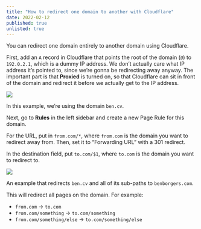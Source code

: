 ```yaml
---
title: "How to redirect one domain to another with Cloudflare"
date: 2022-02-12
published: true
unlisted: true
---
```


You can redirect one domain entirely to another domain using Cloudflare.

First, add an `A` record in Cloudflare that points the root of the domain (`@`) to `192.0.2.1`, which is a dummy IP address. We don’t actually care what IP address it’s pointed to, since we’re gonna be redirecting away anyway. The important part is that **Proxied** is turned on, so that Cloudflare can sit in front of the domain and redirect it before we actually get to the IP address.

![](/posts/cloudflare-redirect/image-9.png)

In this example, we’re using the domain `ben.cv`.

Next, go to **Rules** in the left sidebar and create a new Page Rule for this domain.

For the URL, put in `from.com/*`, where `from.com` is the domain you want to redirect away from. Then, set it to “Forwarding URL” with a 301 redirect.

In the destination field, put `to.com/$1`, where `to.com` is the domain you want to redirect to.

![](/posts/cloudflare-redirect/image-10.png)

An example that redirects `ben.cv` and all of its sub-paths to `benborgers.com`.

This will redirect all pages on the domain. For example:

- `from.com` → `to.com`
- `from.com/something` → `to.com/something`
- `from.com/something/else` → `to.com/something/else`
